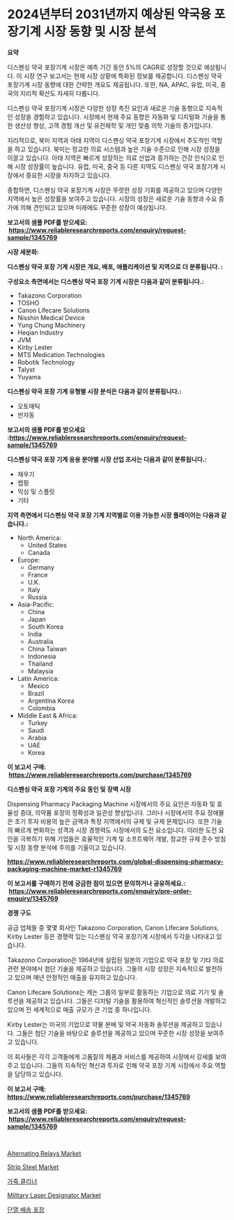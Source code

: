 <p><h1>2024년부터 2031년까지 예상된 약국용 포장기계 시장 동향 및 시장 분석</h1></p><p><strong>요약</strong></p>
<p><p>디스펜싱 약국 포장기계 시장은 예측 기간 동안 5%의 CAGR로 성장할 것으로 예상됩니다. 이 시장 연구 보고서는 현재 시장 상황에 특화된 정보를 제공합니다. 디스펜싱 약국 포장기계 시장 동향에 대한 간략한 개요도 제공됩니다. 또한, NA, APAC, 유럽, 미국, 중국의 지리적 확산도 자세히 다룹니다.</p><p>디스펜싱 약국 포장기계 시장은 다양한 성장 촉진 요인과 새로운 기술 동향으로 지속적인 성장을 경험하고 있습니다. 시장에서 현재 주요 동향은 자동화 및 디지털화 기술을 통한 생산성 향상, 고객 경험 개선 및 유전체학 및 개인 맞춤 의학 기술의 증가입니다.</p><p>지리적으로, 북미 지역과 아태 지역이 디스펜싱 약국 포장기계 시장에서 주도적인 역할을 하고 있습니다. 북미는 정교한 의료 시스템과 높은 기술 수준으로 인해 시장 성장을 이끌고 있습니다. 아태 지역은 빠르게 성장하는 의료 산업과 증가하는 건강 인식으로 인해 시장 성장률이 높습니다. 유럽, 미국, 중국 등 다른 지역도 디스펜싱 약국 포장기계 시장에서 중요한 시장을 차지하고 있습니다.</p><p>종합하면, 디스펜싱 약국 포장기계 시장은 뚜렷한 성장 기회를 제공하고 있으며 다양한 지역에서 높은 성장률을 보여주고 있습니다. 시장의 성장은 새로운 기술 동향과 수요 증가에 의해 견인되고 있으며 미래에도 꾸준한 성장이 예상됩니다.</p></p>
<p><strong>보고서의 샘플 PDF를 받으세요: &nbsp;<a href="https://www.reliableresearchreports.com/enquiry/request-sample/1345769">https://www.reliableresearchreports.com/enquiry/request-sample/1345769</a></strong></p>
<p><strong>시장 세분화:</strong></p>
<p><strong> 디스펜싱 약국 포장 기계 시장은 개요, 배포, 애플리케이션 및 지역으로 더 분류됩니다. :</strong></p>
<p><strong>구성요소 측면에서는 디스펜싱 약국 포장 기계 시장은 다음과 같이 분류됩니다.:</strong></p>
<p><ul><li>Takazono Corporation</li><li>TOSHO</li><li>Canon Lifecare Solutions</li><li>Nisshin Medical Device</li><li>Yung Chung Machinery</li><li>Heqian Industry</li><li>JVM</li><li>Kirby Lester</li><li>MTS Medication Technologies</li><li>Robotik Technology</li><li>Talyst</li><li>Yuyama</li></ul></p>
<p><strong> 디스펜싱 약국 포장 기계 유형별 시장 분석은 다음과 같이 분류됩니다.:</strong></p>
<p><ul><li>오토매틱</li><li>반자동</li></ul></p>
<p><strong>보고서의 샘플 PDF를 받으세요 :<a href="https://www.reliableresearchreports.com/enquiry/request-sample/1345769">https://www.reliableresearchreports.com/enquiry/request-sample/1345769</a></strong></p>
<p><strong> 디스펜싱 약국 포장 기계 응용 분야별 시장 산업 조사는 다음과 같이 분류됩니다.:</strong></p>
<p><ul><li>채우기</li><li>랩핑</li><li>믹싱 및 스플릿</li><li>기타</li></ul></p>
<p><strong>지역 측면에서 디스펜싱 약국 포장 기계 지역별로 이용 가능한 시장 플레이어는 다음과 같습니다.:</strong></p>
<p><ul>
    <li>
        North America:
        <ul>
            <li>United States</li>
            <li>Canada</li>
        </ul>
    </li>
    <li>
        Europe:
        <ul>
            <li>Germany</li>
            <li>France</li>
            <li>U.K.</li>
            <li>Italy</li>
            <li>Russia</li>
        </ul>
    </li>
    <li>
        Asia-Pacific:
        <ul>
            <li>China</li>
            <li>Japan</li>
            <li>South Korea</li>
            <li>India</li>
            <li>Australia</li>
            <li>China Taiwan</li>
            <li>Indonesia</li>
            <li>Thailand</li>
            <li>Malaysia</li>
        </ul>
    </li>
    <li>
        Latin America:
        <ul>
            <li>Mexico</li>
            <li>Brazil</li>
            <li>Argentina Korea</li>
            <li>Colombia</li>
        </ul>
    </li>
    <li>
        Middle East & Africa:
        <ul>
            <li>Turkey</li>
            <li>Saudi</li>
            <li>Arabia</li>
            <li>UAE</li>
            <li>Korea</li>
        </ul>
    </li>
    </ul></p>
<p><strong>이 보고서 구매: &nbsp;<a href="https://www.reliableresearchreports.com/purchase/1345769">https://www.reliableresearchreports.com/purchase/1345769</a></strong></p>
<p><strong>디스펜싱 약국 포장 기계의 주요 동인 및 장벽 시장</strong></p>
<p><p>Dispensing Pharmacy Packaging Machine 시장에서의 주요 요인은 자동화 및 효율성 증대, 의약품 포장의 정확성과 일관성 향상입니다. 그러나 시장에서의 주요 장애물은 초기 투자 비용의 높은 금액과 특정 지역에서의 규제 및 규제 문제입니다. 또한 기술의 빠르게 변화하는 성격과 시장 경쟁력도 시장에서의 도전 요소입니다. 이러한 도전 요인을 극복하기 위해 기업들은 효율적인 기계 및 소프트웨어 개발, 정교한 규제 준수 방침 및 시장 동향 분석에 주의를 기울이고 있습니다.</p></p>
<p><strong><a href="https://www.reliableresearchreports.com/global-dispensing-pharmacy-packaging-machine-market-r1345769">https://www.reliableresearchreports.com/global-dispensing-pharmacy-packaging-machine-market-r1345769</a></strong></p>
<p><strong>이 보고서를 구매하기 전에 궁금한 점이 있으면 문의하거나 공유하세요.: &nbsp;<a href="https://www.reliableresearchreports.com/enquiry/pre-order-enquiry/1345769">https://www.reliableresearchreports.com/enquiry/pre-order-enquiry/1345769</a></strong></p>
<p><strong>경쟁 구도</strong></p>
<p><p>공급 업체들 중 몇몇 회사인 Takazono Corporation, Canon Lifecare Solutions, Kirby Lester 등은 경쟁력 있는 디스펜싱 약국 포장기계 시장에서 두각을 나타내고 있습니다. </p><p>Takazono Corporation은 1964년에 설립된 일본의 기업으로 약국 포장 및 기타 의료 관련 분야에서 첨단 기술을 제공하고 있습니다. 그들의 시장 성장은 지속적으로 발전하고 있으며 매년 안정적인 매출을 유지하고 있습니다.</p><p>Canon Lifecare Solutions는 캐논 그룹의 일부로 활동하는 기업으로 의료 기기 및 솔루션을 제공하고 있습니다. 그들은 디지털 기술을 활용하여 혁신적인 솔루션을 개발하고 있으며 전 세계적으로 매출 규모가 큰 기업 중 하나입니다.</p><p>Kirby Lester는 미국의 기업으로 약물 분배 및 약국 자동화 솔루션을 제공하고 있습니다. 그들은 첨단 기술을 바탕으로 솔루션을 제공하고 있으며 꾸준한 시장 성장을 보여주고 있습니다.</p><p>이 회사들은 각각 고객들에게 고품질의 제품과 서비스를 제공하여 시장에서 강세를 보여주고 있습니다. 그들의 지속적인 혁신과 투자로 인해 약국 포장 기계 시장에서 주요 역할을 담당하고 있습니다.</p></p>
<p><strong>이 보고서 구매: &nbsp; <a href="https://www.reliableresearchreports.com/purchase/1345769">https://www.reliableresearchreports.com/purchase/1345769</a></strong></p>
<p><strong>보고서의 샘플 PDF를 받으세요: &nbsp;<a href="https://www.reliableresearchreports.com/enquiry/request-sample/1345769">https://www.reliableresearchreports.com/enquiry/request-sample/1345769</a></strong><strong></strong></p>
<p>&nbsp;</p>
<p><p><a href="https://view.publitas.com/reportprime-1/alternating-relays-market-growth-market-trends-covid-19-impact-and-forecasts-for-period-from-2024-2031/">Alternating Relays Market</a></p><p><a href="https://issuu.com/reportprime-2/docs/strip-steel-market-size-2030.pptx">Strip Steel Market</a></p><p><a href="https://medium.com/@emmettsaynford43546/%EA%B0%80%EC%A3%BD-%EC%84%B8%EC%A0%95%EC%A0%9C-%EC%8B%9C%EC%9E%A5-%EA%B7%9C%EB%AA%A8-%EC%8B%9C%EC%9E%A5-%EC%A0%84%EB%A7%9D-%EB%B0%8F-%EC%8B%9C%EC%9E%A5-%EC%98%88%EC%B8%A1-2024%EB%85%84%EB%B6%80%ED%84%B0-2031%EB%85%84%EA%B9%8C%EC%A7%80-5d04920597df">가죽 클리너</a></p><p><a href="https://github.com/julyju69/Market-Research-Report-List-2/blob/main/military-laser-designator-market.md">Military Laser Designator Market</a></p><p><a href="https://github.com/JackieFauhey9089475/Market-Research-Report-List-1/blob/main/122013920442.md">단열 배송 포장</a></p></p>